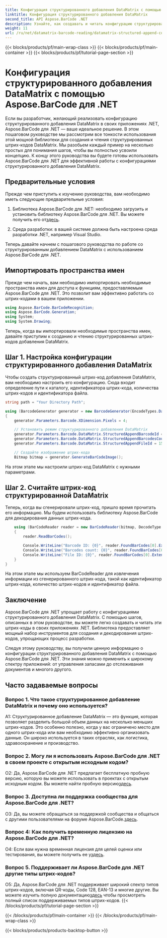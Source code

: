 ```yaml
---
title: Конфигурация структурированного добавления DataMatrix с помощью Aspose.BarCode для .NET
linktitle: Конфигурация структурированного добавления DataMatrix
second_title: API Aspose.BarCode .NET
description: Узнайте, как создавать и читать конфигурацию структурированного добавления DataMatrix в .NET с помощью Aspose.BarCode для высокоэффективной организации данных.
weight: 11
url: /ru/net/datamatrix-barcode-reading/datamatrix-structured-append-configuration/
---
```


{{< blocks/products/pf/main-wrap-class >}}
{{< blocks/products/pf/main-container >}}
{{< blocks/products/pf/tutorial-page-section >}}

# Конфигурация структурированного добавления DataMatrix с помощью Aspose.BarCode для .NET

Если вы разработчик, желающий реализовать конфигурацию структурированного добавления DataMatrix в своих приложениях .NET, Aspose.BarCode для .NET — ваше идеальное решение. В этом пошаговом руководстве мы рассмотрим все тонкости использования этой мощной библиотеки для создания и чтения структурированных штрих-кодов DataMatrix. Мы разобьем каждый пример на несколько простых для понимания шагов, чтобы вы полностью усвоили концепцию. К концу этого руководства вы будете готовы использовать Aspose.BarCode для .NET для эффективной работы с конфигурациями структурированного добавления DataMatrix.

## Предварительные условия

Прежде чем приступить к изучению руководства, вам необходимо иметь следующие предварительные условия:

1.  Библиотека Aspose.BarCode для .NET: необходимо загрузить и установить библиотеку Aspose.BarCode для .NET. Вы можете получить его от[здесь](https://releases.aspose.com/barcode/net/).

2. Среда разработки: в вашей системе должна быть настроена среда разработки .NET, например Visual Studio.

Теперь давайте начнем с пошагового руководства по работе со структурированным добавлением DataMatrix с использованием Aspose.BarCode для .NET.

## Импортировать пространства имен

Прежде чем начать, вам необходимо импортировать необходимые пространства имен для доступа к функциям, предоставляемым Aspose.BarCode для .NET. Это позволит вам эффективно работать со штрих-кодами в вашем приложении.

```csharp
using Aspose.BarCode.BarCodeRecognition;
using Aspose.BarCode.Generation;
using System;
using System.Drawing;
```

Теперь, когда вы импортировали необходимые пространства имен, давайте приступим к созданию и чтению структурированных штрих-кодов добавления DataMatrix.


## Шаг 1. Настройка конфигурации структурированного добавления DataMatrix

Чтобы создать структурированный штрих-код добавления DataMatrix, вам необходимо настроить его конфигурацию. Сюда входит определение пути к каталогу, идентификатора штрих-кода, количества штрих-кодов и идентификатора файла.

```csharp
string path = "Your Directory Path";

using (BarcodeGenerator generator = new BarcodeGenerator(EncodeTypes.DataMatrix, "Aspose"))
{
    generator.Parameters.Barcode.XDimension.Pixels = 4;

    // Установить режим структурированного добавления DataMatrix
    generator.Parameters.Barcode.DataMatrix.StructuredAppendBarcodeId = 3;
    generator.Parameters.Barcode.DataMatrix.StructuredAppendBarcodesCount = 5;
    generator.Parameters.Barcode.DataMatrix.StructuredAppendFileId = 150;

    // Создайте изображение штрих-кода
    Bitmap bitmap = generator.GenerateBarCodeImage();
```

На этом этапе мы настроили штрих-код DataMatrix с нужными параметрами.

## Шаг 2. Считайте штрих-код структурированной DataMatrix

Теперь, когда вы сгенерировали штрих-код, пришло время прочитать его информацию. Мы будем использовать библиотеку Aspose.BarCode для декодирования данных штрих-кода.

```csharp
    using (BarCodeReader reader = new BarCodeReader(bitmap, DecodeType.DataMatrix))
    {
        reader.ReadBarCodes();

        Console.WriteLine("Barcode ID: {0}", reader.FoundBarCodes[0].Extended.DataMatrix.StructuredAppendBarcodeId);
        Console.WriteLine("Barcodes count: {0}", reader.FoundBarCodes[0].Extended.DataMatrix.StructuredAppendBarcodesCount);
        Console.WriteLine("File ID: {0}", reader.FoundBarCodes[0].Extended.DataMatrix.StructuredAppendFileId);
    }
}
```

На этом этапе мы используем BarCodeReader для извлечения информации из сгенерированного штрих-кода, такой как идентификатор штрих-кода, количество штрих-кодов и идентификатор файла.

## Заключение

Aspose.BarCode для .NET упрощает работу с конфигурациями структурированного добавления DataMatrix. С помощью шагов, описанных в этом руководстве, вы можете легко создавать и читать эти штрих-коды в своих приложениях .NET. Библиотека предоставляет мощный набор инструментов для создания и декодирования штрих-кодов, упрощающих процесс разработки.

Следуя этому руководству, вы получили ценную информацию о конфигурации структурированного добавления DataMatrix с помощью Aspose.BarCode для .NET. Эти знания можно применить к широкому спектру приложений: от управления запасами до отслеживания документов и многого другого.

## Часто задаваемые вопросы

### Вопрос 1. Что такое структурированное добавление DataMatrix и почему оно используется?

A1: Структурированное добавление DataMatrix — это функция, которая позволяет разделить большой объем данных на несколько меньших штрих-кодов. Это особенно полезно, когда у вас ограничено место для одного штрих-кода или вам необходимо эффективно организовать данные. Он широко используется в таких отраслях, как логистика, здравоохранение и производство.

### Вопрос 2. Могу ли я использовать Aspose.BarCode для .NET в своем проекте с открытым исходным кодом?

 О2: Да, Aspose.BarCode для .NET предлагает бесплатную пробную версию, которую вы можете использовать в проектах с открытым исходным кодом. Вы можете найти пробную версию[здесь](https://releases.aspose.com/).

### Вопрос 3. Доступна ли поддержка сообщества для Aspose.BarCode для .NET?

 О3: Да, вы можете обращаться за поддержкой сообщества и общаться с другими пользователями на форуме Aspose.BarCode.[здесь](https://forum.aspose.com/c/barcode/13).

### Вопрос 4: Как получить временную лицензию на Aspose.BarCode для .NET?

 О4: Если вам нужна временная лицензия для целей оценки или тестирования, вы можете получить ее у[здесь](https://purchase.aspose.com/temporary-license/).

### Вопрос 5. Поддерживает ли Aspose.BarCode для .NET другие типы штрих-кодов?

 О5: Да, Aspose.BarCode для .NET поддерживает широкий спектр типов штрих-кодов, включая QR-коды, Code 128, EAN-13 и многие другие. Вы можете изучить полную документацию[здесь](https://reference.aspose.com/barcode/net/) чтобы просмотреть полный список поддерживаемых типов штрих-кодов.
{{< /blocks/products/pf/tutorial-page-section >}}

{{< /blocks/products/pf/main-container >}}
{{< /blocks/products/pf/main-wrap-class >}}

{{< blocks/products/products-backtop-button >}}
